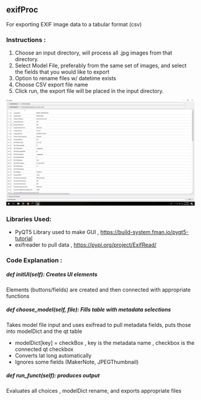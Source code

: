 ## exifProc
For exporting EXIF image data to a tabular format (csv)
### Instructions : 
1) Choose an input directory, will process all .jpg images from that directory.
2) Select Model File, preferably from the same set of images, and select the fields that you would like to export
3) Option to rename files w/ datetime exists 
4) Choose CSV export file name
5) Click run, the export file will be placed in the input directory.

![alt text](https://raw.githubusercontent.com/mritzing/exifProc/master/ScreenGrab.png)
### Libraries Used: 
* PyQT5 Library used to make GUI  , https://build-system.fman.io/pyqt5-tutorial
* exifreader to pull data , https://pypi.org/project/ExifRead/

### Code Explanation : 

##### def initUI(self): Creates UI elements
Elements (buttons/fields) are created and then connected with appropriate functions
##### def choose_model(self, file): Fills table with metadata selections
  Takes model file input and uses exifread to pull metadata fields, puts those into modelDict and the qt table
   *  modelDict[key] = checkBox , key is the metadata name , checkbox is the connected qt checkbox 
   * Converts lat long automatically
   *  Ignores some fields (MakerNote, JPEGThumbnail)
##### def run_funct(self):  produces output
  Evaluates all choices , modelDict rename, and exports appropriate files
 
